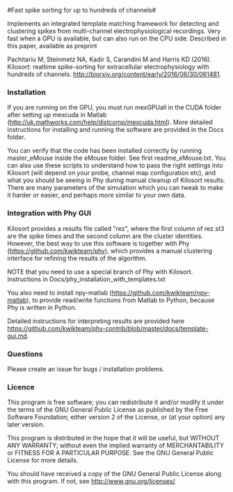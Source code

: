 #Fast spike sorting for up to hundreds of channels#

Implements an integrated template matching framework for detecting and clustering spikes from multi-channel electrophysiological recordings. Very fast when a GPU is available, but can also run on the CPU side. Described in this paper, available as preprint

Pachitariu M, Steinmetz NA, Kadir S, Carandini M and Harris KD (2016). Kilosort: realtime spike-sorting for extracellular electrophysiology with hundreds of channels. 
http://biorxiv.org/content/early/2016/06/30/061481. 

### Installation ###
If you are running on the GPU, you must run mexGPUall in the CUDA folder after setting up mexcuda in Matlab (http://uk.mathworks.com/help/distcomp/mexcuda.html). More detailed instructions for installing and running the software are provided in the Docs folder.

You can verify that the code has been installed correctly by running master_eMouse inside the eMouse folder. See first readme_eMouse.txt. You can also use these scripts to understand how to pass the right settings into Kilosort (will depend on your probe, channel map configuration etc), and what you should be seeing in Phy during manual cleanup of Kilosort results. There are many parameters of the simulation which you can tweak to make it harder or easier, and perhaps more similar to your own data. 

### Integration with Phy GUI ###
Kilosort provides a results file called "rez", where the first column of rez.st3 are the spike times and the second column are the cluster identities. However, the best way to use this software is together with Phy (https://github.com/kwikteam/phy), which provides a manual clustering interface for refining the results of the algorithm. 

NOTE that you need to use a special branch of Phy with Kilosort. Instructions in Docs/phy_installation_with_templates.txt 

You also need to install npy-matlab (https://github.com/kwikteam/npy-matlab), to provide read/write functions from Matlab to Python, because Phy is written in Python.

Detailed instructions for interpreting results are provided here https://github.com/kwikteam/phy-contrib/blob/master/docs/template-gui.md.

### Questions ###

Please create an issue for bugs / installation problems. 

### Licence ###

This program is free software; you can redistribute it and/or modify it under the terms of the GNU General Public License as published by the Free Software Foundation; either version 2 of the License, or (at your option) any later version.

This program is distributed in the hope that it will be useful, but WITHOUT ANY WARRANTY; without even the implied warranty of MERCHANTABILITY or FITNESS FOR A PARTICULAR PURPOSE. See the GNU General Public License for more details.

You should have received a copy of the GNU General Public License along with this program. If not, see http://www.gnu.org/licenses/.

